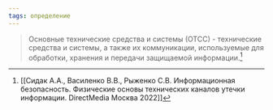 ```yaml
---
tags: определение
---
```


>Основные технические средства и системы (ОТСС) - технические средства и системы, а также их коммуникации, используемые для обработки, хранения и передачи защищаемой информации.[^1]

[^1]:[[Сидак А.А., Василенко В.В., Рыженко С.В. Информационная безопасность. Физические основы технических каналов утечки информации. DirectMedia Москва 2022]]